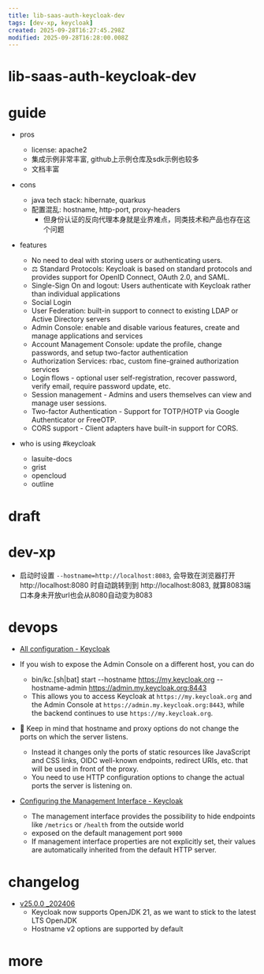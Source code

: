 ```yaml
---
title: lib-saas-auth-keycloak-dev
tags: [dev-xp, keycloak]
created: 2025-09-28T16:27:45.298Z
modified: 2025-09-28T16:28:00.008Z
---
```


# lib-saas-auth-keycloak-dev

# guide

- pros
  - license: apache2
  - 集成示例非常丰富, github上示例仓库及sdk示例也较多
  - 文档丰富

- cons
  - java tech stack: hibernate, quarkus
  - 配置混乱: hostname, http-port, proxy-headers
    - 但身份认证的反向代理本身就是业界难点，同类技术和产品也存在这个问题

- features
  - No need to deal with storing users or authenticating users.
  - ⚖️ Standard Protocols: Keycloak is based on standard protocols and provides support for OpenID Connect, OAuth 2.0, and SAML.
  - Single-Sign On and logout: Users authenticate with Keycloak rather than individual applications
  - Social Login
  - User Federation: built-in support to connect to existing LDAP or Active Directory servers
  - Admin Console: enable and disable various features, create and manage applications and services
  - Account Management Console: update the profile, change passwords, and setup two-factor authentication
  - Authorization Services: rbac, custom fine-grained authorization services 
  - Login flows - optional user self-registration, recover password, verify email, require password update, etc.
  - Session management - Admins and users themselves can view and manage user sessions.
  - Two-factor Authentication - Support for TOTP/HOTP via Google Authenticator or FreeOTP.
  - CORS support - Client adapters have built-in support for CORS.

- who is using #keycloak
  - lasuite-docs
  - grist
  - opencloud
  - outline
# draft

# dev-xp

- 启动时设置 `--hostname=http://localhost:8083`, 会导致在浏览器打开 http://localhost:8080 时自动跳转到到 http://localhost:8083, 就算8083端口本身未开放url也会从8080自动变为8083
# devops
- [All configuration - Keycloak](https://www.keycloak.org/server/all-config)

- If you wish to expose the Admin Console on a different host, you can do 
  - bin/kc.[sh|bat] start --hostname https://my.keycloak.org --hostname-admin https://admin.my.keycloak.org:8443
  - This allows you to access Keycloak at `https://my.keycloak.org` and the Admin Console at `https://admin.my.keycloak.org:8443`, while the backend continues to use `https://my.keycloak.org`.

- 🤔 Keep in mind that hostname and proxy options do not change the ports on which the server listens. 
  - Instead it changes only the ports of static resources like JavaScript and CSS links, OIDC well-known endpoints, redirect URIs, etc. that will be used in front of the proxy. 
  - You need to use HTTP configuration options to change the actual ports the server is listening on. 

- [Configuring the Management Interface - Keycloak](https://www.keycloak.org/server/management-interface)
  - The management interface provides the possibility to hide endpoints like `/metrics` or `/health` from the outside world 
  - exposed on the default management port `9000`
  - If management interface properties are not explicitly set, their values are automatically inherited from the default HTTP server.
# changelog
- [v25.0.0 _202406](https://www.keycloak.org/2024/06/keycloak-2500-released)
  - Keycloak now supports OpenJDK 21, as we want to stick to the latest LTS OpenJDK
  - Hostname v2 options are supported by default
# more
